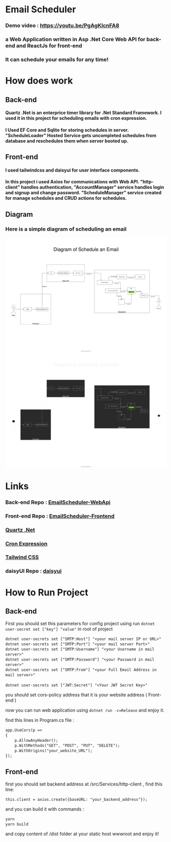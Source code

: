 # Email Scheduler

### Demo video : https://youtu.be/PgAgKIcnFA8

### a Web Application written in Asp .Net Core Web API for back-end and ReactJs for front-end
### It can schedule your emails for any time!

# How does work
## Back-end

#### Quartz .Net is an enterprice timer library for .Net Standard Framework. I used it in this project for scheduling emails with cron expression.
#### I Used EF Core and Sqlite for storing schedules in server. "ScheduleLoader" Hosted Service gets uncompleted schedules from database and reschedules them when server booted up.

## Front-end
#### I used tailwindcss and daisyui for user interface components.
#### In this project i used Axios for communications with Web API. "http-client" handles authentication, "AccountManager" service handles login and signup and change password. "ScheduleManager" service created for manage schedules and CRUD actions for schedules.


## Diagram
### Here is a simple diagram of scheduling an email
![GitHub Light](/docs/schedule_diagram_light.svg#gh-light-mode-only)
![GitHub Dark](/docs/schedule_diagram_dark.svg#gh-dark-mode-only)


# Links
### Back-end Repo : [EmailScheduler-WebApi](https://github.com/javidizadi/EmailScheduler-WebApi)
### Front-end Repo : [EmailScheduler-Frontend](https://github.com/javidizadi/EmailScheduler-Frontend)
### [Quartz .Net](https://www.quartz-scheduler.net)
### [Cron Expression](https://docs.oracle.com/cd/E12058_01/doc/doc.1014/e12030/cron_expressions.htm)
### [Tailwind CSS](https://tailwindcss.com)
### daisyUI Repo : [daisyui](https://github.com/saadeghi/daisyui)


# How to Run Project

## Back-end
First you should set this parameters for config project using run `dotnet user-secret set ["key"] "value"` in root of project
```
dotnet user-secrets set ["SMTP:Host"] "<your mail server IP or URL>"
dotnet user-secrets set ["SMTP:Port"] "<your mail server Port>"
dotnet user-secrets set ["SMTP:Username"] "<your Username in mail server>"
dotnet user-secrets set ["SMTP:Password"] "<your Password in mail server>"
dotnet user-secrets set ["SMTP:From"] "<your Full Email Address in mail server>"

dotnet user-secrets set ["JWT:Secret"] "<Your JWT Secret Key>"

```
you should set cors-policy address that it is your website address ( Front-end ) 


now you can run web application using `dotnet run -c=Release` and enjoy it.

find this lines in Program.cs file : 
```
app.UseCors(p =>
{
    p.AllowAnyHeader();
    p.WithMethods("GET", "POST", "PUT", "DELETE");
    p.WithOrigins("your_website_URL");
});

```

## Front-end
first you should set backend address at /src/Services/http-client , find this line:
```
this.client = axios.create({baseURL: "your_backend_address"});
```
and you can build it with commands :
```
yarn
yarn build
```
and copy content of /dist folder at your static host wwwroot and enjoy it!
